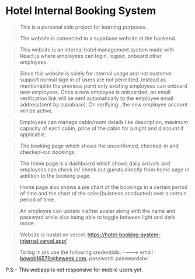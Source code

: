 # Hotel Internal Booking System

> This is a personal side project for learning purposes.

> The website is connected to a supabase website at the backend.

> This website is an internal hotel management system made with React.js where employees can login, logout, onboard other employees.

> Since this website is solely for internal usage and not customer support normal sign in of users are not permitted. Instead as mentioned in the previous point only existing employees can onboard new employees. Once a new employee is onboarded, an email verification link will be sent automatically to the employee email address(sent by supabase). On verifying , the new employee account will be active.

> Employees can manage cabin/room details like description, maximum capacity of each cabin, price of the cabin for a night and discount if applicable.

> The booking page which shows the unconfirmed, checked-in and checked-out bookings.

> The home page is a dashboard which shows daily arrivals and employees can check in/ check out guests directly from home page in addition to the booking page.

> Home page also shows a pie chart of the bookings in a certain period of time and the chart of the sales(buisness conducted) over a certain period of time.

> An employee can update his/her avatar along with the name and password while also being able to toggle between light and dark mode.

> Website is hostel on vercel: https://hotel-booking-system-internal.vercel.app/

> To log in pls use the following credentials. ---->
> email : bowob16579@heweek.com,
> password: passwordabc

P.S - This webapp is not responsive for mobile users yet.
